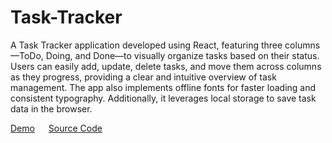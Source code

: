 # Task-Tracker

A Task Tracker application developed using React, featuring three columns—ToDo, Doing, and Done—to visually organize tasks based on their status. Users can easily add, update, delete tasks, and move them across columns as they progress, providing a clear and intuitive overview of task management. The app also implements offline fonts for faster loading and consistent typography. Additionally, it leverages local storage to save task data in the browser.

 [Demo](https://task-tracker-sharathm.vercel.app/) &emsp;  [Source Code](https://github.com/SharathM18/Task-Tracker.git)
